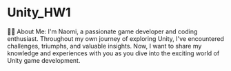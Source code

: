 # Unity_HW1
 
👨‍💻 About Me: I'm Naomi, a passionate game developer and coding enthusiast. Throughout my own journey of exploring Unity, I've encountered challenges, triumphs, and valuable insights. Now, I want to share my knowledge and experiences with you as you dive into the exciting world of Unity game development.
